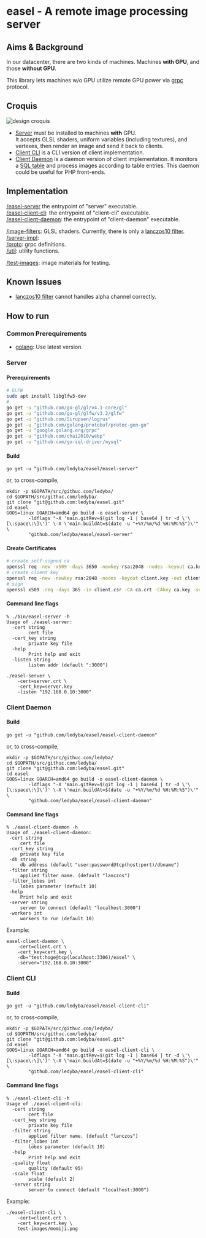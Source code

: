 # easel - A remote image processing server

## Aims & Background

In our datacenter, there are two kinds of machines. Machines **with GPU**, and those **without GPU**.

This library lets machines w/o GPU utilize remote GPU power via [grpc](http://www.grpc.io/) protocol.

## Croquis

![design croquis](./croquis.jpg)

 - [Server](./server) must be installed to machines **with** GPU.  
 It accepts GLSL shaders, uniform variables (including textures), and vertexes, then render an image and send it back to clients.
 - [Client CLI](./client-cli) is a CLI version of client implementation.
 - [Client Daemon](./client-daemon) is a daemon version of client implementation. It monitors a [SQL table](https://github.com/ledyba/easel/blob/master/client-daemon/db.sql) and process images according to table entries. This daemon could be useful for PHP front-ends.

## Implementation

[/easel-server](./easel-server) the entrypoint of "server" executable.  
[/easel-client-cli](./easel-client-cli): the entrypoint of "client-cli" executable.  
[/easel-client-daemon](./easel-client-daemon): the entrypoint of "client-daemon" executable.

[/image-filters](./image-filters): GLSL shaders. Currently, there is only a [lanczos10 filter](https://github.com/ledyba/easel/blob/master/image-filters/lanczos.go).  
[/server-impl](./server-impl):  
[/proto](./proto): grpc definitions.  
[/util](./util): utility functions.

[/test-images](./test-images): image materials for testing.  

## Known Issues

 - [lanczos10 filter](https://github.com/ledyba/easel/blob/master/image-filters/lanczos.go) cannot handles alpha channel correctly.

## How to run

### Common Prerequirements

 - [golang](https://golang.org/): Use latest version.

### Server

#### Prerequirements

```bash
# GLFW
sudo apt install libglfw3-dev
#
go get -u "github.com/go-gl/gl/v4.1-core/gl"
go get -u "github.com/go-gl/glfw/v3.2/glfw"
go get -u "github.com/Sirupsen/logrus"
go get -u "github.com/golang/protobuf/protoc-gen-go"
go get -u "google.golang.org/grpc"
go get -u "github.com/chai2010/webp"
go get -u "github.com/go-sql-driver/mysql"
```

#### Build


```
go get -u "github.com/ledyba/easel/easel-server"
```

or, to cross-compile,
```
mkdir -p $GOPATH/src/githuc.com/ledyba/
cd $GOPATH/src/githuc.com/ledyba/
git clone "git@github.com:ledyba/easel.git"
cd easel
GOOS=linux GOARCH=amd64 go build -o easel-server \
        -ldflags "-X 'main.gitRev=$(git log -1 | base64 | tr -d \'\[\:space\:\]\')' \-X \'main.buildAt=$(date -u "+%Y/%m/%d %H:%M:%S")\'" \
        "github.com/ledyba/easel/easel-server"
```

#### Create Certificates

```bash
# create self-signed ca
openssl req -new -x509 -days 3650 -newkey rsa:2048 -nodes -keyout ca.key -out ca.crt
# create client key
openssl req -new -newkey rsa:2048 -nodes -keyout client.key -out client.csr
# sign
openssl x509 -req -days 365 -in client.csr -CA ca.crt -CAkey ca.key -set_serial 01 -out client.crt
```

#### Command line flags
```
% ./bin/easel-server -h
Usage of ./easel-server:
  -cert string
    	cert file
  -cert_key string
    	private key file
  -help
    	Print help and exit
  -listen string
    	listen addr (default ":3000")
```

```
./easel-server \
    -cert=server.crt \
    -cert_key=server.key
    -listen "192.168.0.10:3000"
```

### Client Daemon

#### Build
```
go get -u "github.com/ledyba/easel/easel-client-daemon"
```

or, to cross-compile,
```
mkdir -p $GOPATH/src/githuc.com/ledyba/
cd $GOPATH/src/githuc.com/ledyba/
git clone "git@github.com:ledyba/easel.git"
cd easel
GOOS=linux GOARCH=amd64 go build -o easel-client-daemon \
        -ldflags "-X 'main.gitRev=$(git log -1 | base64 | tr -d \'\[\:space\:\]\')' \-X \'main.buildAt=$(date -u "+%Y/%m/%d %H:%M:%S")\'" \
        "github.com/ledyba/easel/easel-client-daemon"
```

#### Command line flags

```
% ./easel-client-daemon -h
Usage of ./easel-client-daemon:
 -cert string
     cert file
 -cert_key string
     private key file
 -db string
     db address (default "user:password@tcp(host:port)/dbname")
 -filter string
     applied filter name. (default "lanczos")
 -filter_lobes int
     lobes parameter (default 10)
 -help
     Print help and exit
 -server string
     server to connect (default "localhost:3000")
 -workers int
     workers to run (default 10)
```

Example:

```
easel-client-daemon \
    -cert=client.crt \
    -cert_key=cert.key \
    -db="test:hoge@tcp(localhost:3306)/easel" \
    -server="192.168.0.10:3000"
```

### Client CLI

#### Build
```
go get -u "github.com/ledyba/easel/easel-client-cli"
```

or, to cross-compile,
```
mkdir -p $GOPATH/src/githuc.com/ledyba/
cd $GOPATH/src/githuc.com/ledyba/
git clone "git@github.com:ledyba/easel.git"
cd easel
GOOS=linux GOARCH=amd64 go build -o easel-client-cli \
        -ldflags "-X 'main.gitRev=$(git log -1 | base64 | tr -d \'\[\:space\:\]\')' \-X \'main.buildAt=$(date -u "+%Y/%m/%d %H:%M:%S")\'" \
        "github.com/ledyba/easel/easel-client-cli"
```


#### Command line flags

```
% ./easel-client-cli -h
Usage of ./easel-client-cli:
  -cert string
    	cert file
  -cert_key string
    	private key file
  -filter string
    	applied filter name. (default "lanczos")
  -filter_lobes int
    	lobes parameter (default 10)
  -help
    	Print help and exit
  -quality float
    	quality (default 95)
  -scale float
    	scale (default 2)
  -server string
    	server to connect (default "localhost:3000")
```

Example:

```
./easel-client-cli \
    -cert=client.crt \
    -cert_key=cert.key \
    test-images/momiji.png
```
